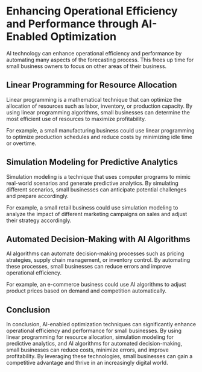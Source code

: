 Enhancing Operational Efficiency and Performance through AI-Enabled Optimization
===========================================================================================================================================

AI technology can enhance operational efficiency and performance by automating many aspects of the forecasting process. This frees up time for small business owners to focus on other areas of their business.

Linear Programming for Resource Allocation
------------------------------------------

Linear programming is a mathematical technique that can optimize the allocation of resources such as labor, inventory, or production capacity. By using linear programming algorithms, small businesses can determine the most efficient use of resources to maximize profitability.

For example, a small manufacturing business could use linear programming to optimize production schedules and reduce costs by minimizing idle time or overtime.

Simulation Modeling for Predictive Analytics
--------------------------------------------

Simulation modeling is a technique that uses computer programs to mimic real-world scenarios and generate predictive analytics. By simulating different scenarios, small businesses can anticipate potential challenges and prepare accordingly.

For example, a small retail business could use simulation modeling to analyze the impact of different marketing campaigns on sales and adjust their strategy accordingly.

Automated Decision-Making with AI Algorithms
--------------------------------------------

AI algorithms can automate decision-making processes such as pricing strategies, supply chain management, or inventory control. By automating these processes, small businesses can reduce errors and improve operational efficiency.

For example, an e-commerce business could use AI algorithms to adjust product prices based on demand and competition automatically.

Conclusion
----------

In conclusion, AI-enabled optimization techniques can significantly enhance operational efficiency and performance for small businesses. By using linear programming for resource allocation, simulation modeling for predictive analytics, and AI algorithms for automated decision-making, small businesses can reduce costs, minimize errors, and improve profitability. By leveraging these technologies, small businesses can gain a competitive advantage and thrive in an increasingly digital world.
